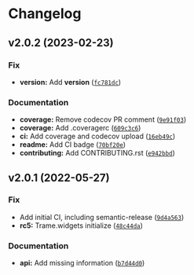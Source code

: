 # Changelog

<!--next-version-placeholder-->

## v2.0.2 (2023-02-23)
### Fix
* **version:** Add __version__ ([`fc781dc`](https://github.com/Kitware/trame-router/commit/fc781dc3ba04b8b3ed83015e406fe7b2e9af59d6))

### Documentation
* **coverage:** Remove codecov PR comment ([`9e91f03`](https://github.com/Kitware/trame-router/commit/9e91f0378a57980e1c39f1159ebef8ac79e05c23))
* **coverage:** Add .coveragerc ([`609c3c6`](https://github.com/Kitware/trame-router/commit/609c3c604c07986540269d3f4a8bfbd36e410bea))
* **ci:** Add coverage and codecov upload ([`16eb49c`](https://github.com/Kitware/trame-router/commit/16eb49ce6bcdc4f964c6a5797c47a22b7ab4aced))
* **readme:** Add CI badge ([`70bf20e`](https://github.com/Kitware/trame-router/commit/70bf20ed3316807b28c5477a9822de6265215d87))
* **contributing:** Add CONTRIBUTING.rst ([`e942bbd`](https://github.com/Kitware/trame-router/commit/e942bbd37785e7242c8cea470fa26b5e73b23a06))

## v2.0.1 (2022-05-27)
### Fix
* Add initial CI, including semantic-release ([`9d4a563`](https://github.com/Kitware/trame-router/commit/9d4a56312f13399cbaf81c458b62252ae8c2f2c7))
* **rc5:** Trame.widgets initialize ([`48c44da`](https://github.com/Kitware/trame-router/commit/48c44dac372f88757a03949ed053544feaa58702))

### Documentation
* **api:** Add missing information ([`b7d44d0`](https://github.com/Kitware/trame-router/commit/b7d44d09047501bf45ef29fbb9ca72cfc4a3cb1f))
